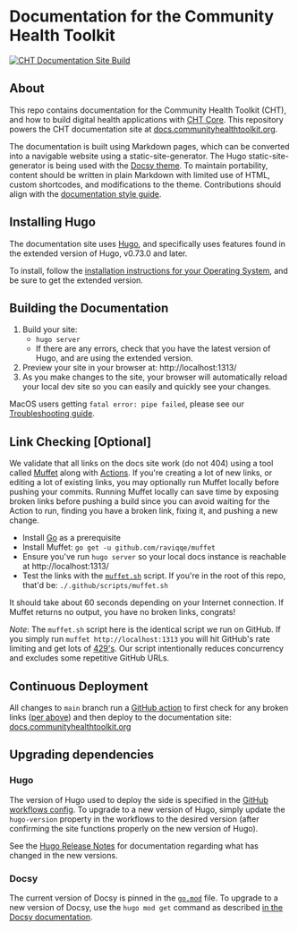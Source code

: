 # Documentation for the Community Health Toolkit

[![CHT Documentation Site Build](https://github.com/medic/cht-docs/workflows/CHT%20Documentation%20Site%20Build/badge.svg)](https://github.com/medic/cht-docs/actions)

## About

This repo contains documentation for the Community Health Toolkit (CHT), and how to build digital health applications with [CHT Core](https://github.com/medic/cht-core). This repository powers the CHT documentation site at [docs.communityhealthtoolkit.org](https://docs.communityhealthtoolkit.org).

The documentation is built using Markdown pages, which can be converted into a navigable website using a static-site-generator. The Hugo static-site-generator is being used with the [Docsy theme](https://themes.gohugo.io/docsy/). To maintain portability, content should be written in plain Markdown with limited use of HTML, custom shortcodes, and modifications to the theme. Contributions should align with the [documentation style guide](https://docs.communityhealthtoolkit.org/contribute/docs/style-guide/).

## Installing Hugo

The documentation site uses [Hugo](https://gohugo.io/), and specifically uses features found in the extended version of Hugo, v0.73.0 and later.

To install, follow the [installation instructions for your Operating System](https://gohugo.io/getting-started/installing/), and be sure to get the extended version.

## Building the Documentation

1. Build your site:
   - `hugo server`
   - If there are any errors, check that you have the latest version of Hugo, and are using the extended version.
1. Preview your site in your browser at: http://localhost:1313/
1. As you make changes to the site, your browser will automatically reload your local dev site so you can easily and quickly see your changes.

MacOS users getting `fatal error: pipe failed`, please see our [Troubleshooting guide](./troubleshooting.md).

## Link Checking [Optional]

We validate that all links on the docs site work (do not 404) using a tool called [Muffet](https://github.com/raviqqe/muffet) along with [Actions](https://github.com/features/actions). If you're creating a lot of new links, or editing a lot of existing links, you may optionally run Muffet locally before pushing your commits. Running Muffet locally can save time by exposing broken links before pushing a build since you can avoid waiting for the Action to run, finding you have a broken link, fixing it, and pushing a new change.

  - Install [Go](https://golang.org/doc/install) as a prerequisite 
  - Install Muffet: `go get -u github.com/raviqqe/muffet`
  - Ensure you've run `hugo server` so your local docs instance is reachable at http://localhost:1313/
  - Test the links with the [`muffet.sh`](https://github.com/medic/cht-docs/blob/main/.github/scripts/muffet.sh) script.  If you're in the root of this repo, that'd be: `./.github/scripts/muffet.sh` 
  
It should take about 60 seconds depending on your Internet connection. If Muffet returns no output, you have no broken links, congrats! 

_Note_: The `muffet.sh` script here is the identical script we run on GitHub. If you simply run `muffet http://localhost:1313` you will hit GitHub's rate limiting and get lots of [429's](https://developer.mozilla.org/en-US/docs/Web/HTTP/Status/429). Our script intentionally reduces concurrency and excludes some repetitive GitHub URLs.

## Continuous Deployment

All changes to `main` branch run a [GitHub action](.github/workflows/ci.yml) to first check for any broken links ([per above](#link-checking-optional)) and then deploy to the documentation site: [docs.communityhealthtoolkit.org](https://docs.communityhealthtoolkit.org)

## Upgrading dependencies

### Hugo

The version of Hugo used to deploy the side is specified in the [GitHub workflows config](./.github/workflows). To upgrade to a new version of Hugo, simply update the `hugo-version` property in the workflows to the desired version (after confirming the site functions properly on the new version of Hugo). 

See the [Hugo Release Notes](https://github.com/gohugoio/hugo/releases) for documentation regarding what has changed in the new versions.

### Docsy

The current version of Docsy is pinned in the [`go.mod`](./go.mod) file. To upgrade to a new version of Docsy, use the `hugo mod get` command as described [in the Docsy documentation](https://www.docsy.dev/docs/updating/updating-hugo-module/).
